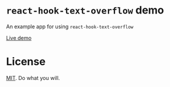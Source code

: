 # `react-hook-text-overflow` demo

An example app for using `react-hook-text-overflow`

[Live demo](https://bence-toth.github.io/ellipsis-visible-experiment/)

# License

[MIT](./LICENSE). Do what you will.
